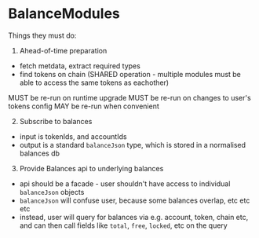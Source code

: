 # BalanceModules

Things they must do:

1. Ahead-of-time preparation

- fetch metdata, extract required types
- find tokens on chain (SHARED operation - multiple modules must be able to access the same tokens as eachother)

MUST be re-run on runtime upgrade
MUST be re-run on changes to user's tokens config
MAY be re-run when convenient

2. Subscribe to balances

- input is tokenIds, and accountIds
- output is a standard `balanceJson` type, which is stored in a normalised balances db

3. Provide Balances api to underlying balances

- api should be a facade - user shouldn't have access to individual `balanceJson` objects
- `balanceJson` will confuse user, because some balances overlap, etc etc etc
- instead, user will query for balances via e.g. account, token, chain etc, and can then call fields like `total`, `free`, `locked`, etc on the query
